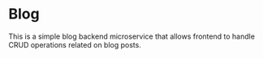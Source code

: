 # Blog
This is a simple blog backend microservice that allows frontend to handle CRUD operations related on blog posts.

